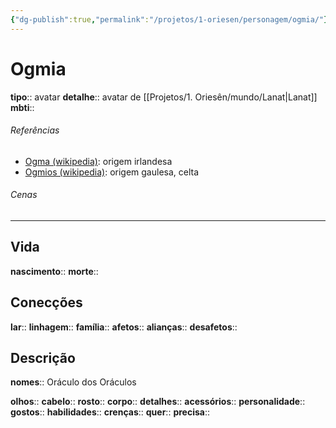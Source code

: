 ```yaml
---
{"dg-publish":true,"permalink":"/projetos/1-oriesen/personagem/ogmia/"}
---
```



# Ogmia
**tipo**:: avatar
**detalhe**:: avatar de [[Projetos/1. Oriesên/mundo/Lanat|Lanat]]
**mbti**:: 

###### Referências
- [Ogma (wikipedia)](https://en.wikipedia.org/wiki/Ogma): origem irlandesa
- [Ogmios (wikipedia)](https://en.wikipedia.org/wiki/Ogmios): origem gaulesa, celta

###### Cenas



---
## Vida
**nascimento**:: 
**morte**:: 


## Conecções
**lar**:: 
**linhagem**:: 
**família**:: 
**afetos**:: 
**alianças**:: 
**desafetos**:: 


## Descrição
**nomes**:: Oráculo dos Oráculos

**olhos**:: 
**cabelo**:: 
**rosto**:: 
**corpo**:: 
**detalhes**:: 
**acessórios**:: 
**personalidade**:: 
**gostos**:: 
**habilidades**:: 
**crenças**:: 
**quer**:: 
**precisa**:: 
